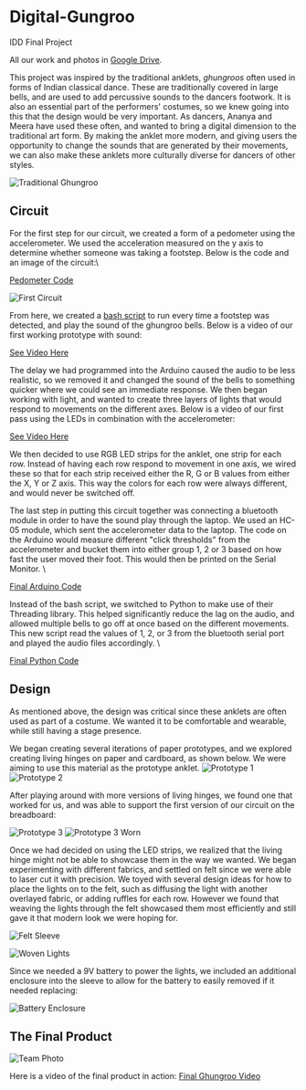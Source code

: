 # Digital-Gungroo
IDD Final Project

All our work and photos in [Google Drive](https://drive.google.com/drive/folders/1AlLCML_3bFY2mgS-XThAkAVHnjg3Gx6r?usp=sharing).

This project was inspired by the traditional anklets, *ghungroos* often used in forms of Indian classical dance. These are traditionally covered in large bells, and are used to add percussive sounds to the dancers footwork. It is also an essential part of the performers' costumes, so we knew going into this that the design would be very important. As dancers, Ananya and Meera have used these often, and wanted to bring a digital dimension to the traditional art form. By making the anklet more modern, and giving users the opportunity to change the sounds that are generated by their movements, we can also make these anklets more culturally diverse for dancers of other styles.

![Traditional Ghungroo](/images/Ghungroo.jpg)

## Circuit
For the first step for our circuit, we created a form of a pedometer using the accelerometer. We used the acceleration measured on the y axis to determine whether someone was taking a footstep. Below is the code and an image of the circuit:\

[Pedometer Code](https://github.com/manification10/Digital-Gungroo/blob/master/step_light_up.ino)

![First Circuit](/images/AccelerometerCircuit.jpg)

From here, we created a [bash script](https://github.com/manification10/Digital-Gungroo/blob/master/sound_play_from_computer.bash) to run every time a footstep was detected, and play the sound of the ghungroo bells. Below is a video of our first working prototype with sound:

[See Video Here](https://drive.google.com/open?id=1kgregFIQAMCG6QkecJbtPY6cUl8rYSMW)

The delay we had programmed into the Arduino caused the audio to be less realistic, so we removed it and changed the sound of the bells to something quicker where we could see an immediate response. We then began working with light, and wanted to create three layers of lights that would respond to movements on the different axes. Below is a video of our first pass using the LEDs in combination with the accelerometer:

[See Video Here](https://drive.google.com/file/d/1_J5kBKLptu_eg036MyOKKOaFNdn7jq2I/view?usp=sharing)

We then decided to use RGB LED strips for the anklet, one strip for each row. Instead of having each row respond to movement in one axis, we wired these so that for each strip received either the R, G or B values from either the X, Y or Z axis. This way the colors for each row were always different, and would never be switched off. 

The last step in putting this circuit together was connecting a bluetooth module in order to have the sound play through the laptop. We used an HC-05 module, which sent the accelerometer data to the laptop. The code on the Arduino would measure different "click thresholds" from the accelerometer and bucket them into either group 1, 2 or 3 based on how fast the user moved their foot. This would then be printed on the Serial Monitor. \

[Final Arduino Code](https://github.com/manification10/Digital-Gungroo/blob/master/Light_and_Sound.ino)

Instead of the bash script, we switched to Python to make use of their Threading library. This helped significantly reduce the lag on the audio, and allowed multiple bells to go off at once based on the different movements. This new script read the values of 1, 2, or 3 from the bluetooth serial port and played the audio files accordingly. \

[Final Python Code](https://github.com/manification10/Digital-Gungroo/blob/master/audio_thread.ipynb)


## Design
As mentioned above, the design was critical since these anklets are often used as part of a costume. We wanted it to be comfortable and wearable, while still having a stage presence. 

We began creating several iterations of paper prototypes, and we explored creating living hinges on paper and cardboard, as shown below. We were aiming to use this material as the prototype anklet. 
![Prototype 1](/images/FirstAttempt.jpg)
![Prototype 2](/images/SecondAttempt.jpg)

After playing around with more versions of living hinges, we found one that worked for us, and was able to support the first version of our circuit on the breadboard:

![Prototype 3](/images/ThirdAttempt_1.jpg)
![Prototype 3 Worn](/images/ThirdAttempt_2.jpg)

Once we had decided on using the LED strips, we realized that the living hinge might not be able to showcase them in the way we wanted. We began experimenting with different fabrics, and settled on felt since we were able to laser cut it with precision. We toyed with several design ideas for how to place the lights on to the felt, such as diffusing the light with another overlayed fabric, or adding ruffles for each row. However we found that weaving the lights through the felt showcased them most efficiently and still gave it that modern look we were hoping for. 

![Felt Sleeve](/images/FeltSleeve.png)

![Woven Lights](/images/WovenLights.jpeg)

Since we needed a 9V battery to power the lights, we included an additional enclosure into the sleeve to allow for the battery to easily removed if it needed replacing:

![Battery Enclosure](/images/BatteryEnclosure.jpeg)

## The Final Product

![Team Photo](/images/TeamPhoto.jpeg)

Here is a video of the final product in action:
[Final Ghungroo Video]()

